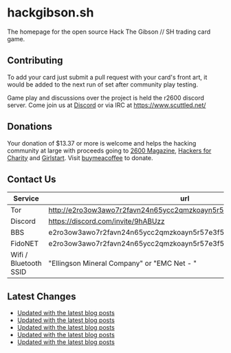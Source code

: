 # hackgibson.sh
The homepage for the open source Hack The Gibson // SH trading card game.


## Contributing

To add your card just submit a pull request with your card's front art, it would be added to the next run of set after community play testing.

Game play and discussions over the project is held the r2600 discord server. Come join us at [Discord](https://discord.com/invite/9hABUzz) or via IRC at https://www.scuttled.net/


## Donations

Your donation of $13.37 or more is welcome and helps the hacking community at large with proceeds going to [2600 Magazine](https://2600.com/), [Hackers for Charity](https://hackersforcharity.org) and [Girlstart](https://girlstart.org).  Visit [buymeacoffee](https://www.buymeacoffee.com/hackgibson.sh) to donate.


## Contact Us

Service | url
-|-
Tor | http://e2ro3ow3awo7r2favn24n65ycc2qmzkoayn5r57e3f56nvjwdcgg32ad.onion
Discord | https://discord.com/invite/9hABUzz
BBS | e2ro3ow3awo7r2favn24n65ycc2qmzkoayn5r57e3f56nvjwdcgg32ad.onion:23
FidoNET | e2ro3ow3awo7r2favn24n65ycc2qmzkoayn5r57e3f56nvjwdcgg32ad.onion:24554
Wifi / Bluetooth SSID | "Ellingson Mineral Company" or "EMC Net - <fidonet address>"

## Latest Changes
<!-- BLOG-POST-LIST:START -->
- [Updated with the latest blog posts](https://github.com/DFW2600/hackgibson.sh/commit/40aa3ddbddf758d34016039c4488203a26e0d067)
- [Updated with the latest blog posts](https://github.com/DFW2600/hackgibson.sh/commit/51334385b8ededde8bd6bfe9e7d936ff9d48d462)
- [Updated with the latest blog posts](https://github.com/DFW2600/hackgibson.sh/commit/e6b63e42e15a5db3ce92ae5c01f5afc39d5ef50f)
- [Updated with the latest blog posts](https://github.com/DFW2600/hackgibson.sh/commit/f82215de25a2b6a748ab89234f114f0e29455636)
- [Updated with the latest blog posts](https://github.com/DFW2600/hackgibson.sh/commit/98d8e00116e81ca6a0f69aa043605ceed169cbfd)
<!-- BLOG-POST-LIST:END -->
